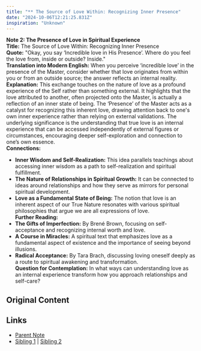 ```yaml
---
title: "** The Source of Love Within: Recognizing Inner Presence"
date: "2024-10-06T12:21:25.831Z"
inspiration: "Unknown"
---
```


**Note 2: The Presence of Love in Spiritual Experience**  
**Title:** The Source of Love Within: Recognizing Inner Presence  
**Quote:** "Okay, you say ‘Incredible love in His Presence’. Where do you feel the love from, inside or outside? Inside."  
**Translation into Modern English:** When you perceive ‘incredible love’ in the presence of the Master, consider whether that love originates from within you or from an outside source; the answer reflects an internal reality.  
**Explanation:** This exchange touches on the nature of love as a profound experience of the Self rather than something external. It highlights that the love attributed to another, often projected onto the Master, is actually a reflection of an inner state of being. The ‘Presence’ of the Master acts as a catalyst for recognizing this inherent love, drawing attention back to one's own inner experience rather than relying on external validations. The underlying significance is the understanding that true love is an internal experience that can be accessed independently of external figures or circumstances, encouraging deeper self-exploration and connection to one’s own essence.  
**Connections:**  
- **Inner Wisdom and Self-Realization:** This idea parallels teachings about accessing inner wisdom as a path to self-realization and spiritual fulfillment.  
- **The Nature of Relationships in Spiritual Growth:** It can be connected to ideas around relationships and how they serve as mirrors for personal spiritual development.  
- **Love as a Fundamental State of Being:** The notion that love is an inherent aspect of our True Nature resonates with various spiritual philosophies that argue we are all expressions of love.  
**Further Reading:**  
- **The Gifts of Imperfection:** By Brené Brown, focusing on self-acceptance and recognizing internal worth and love.  
- **A Course in Miracles:** A spiritual text that emphasizes love as a fundamental aspect of existence and the importance of seeing beyond illusions.  
- **Radical Acceptance:** By Tara Brach, discussing loving oneself deeply as a route to spiritual awakening and transformation.  
**Question for Contemplation:** In what ways can understanding love as an internal experience transform how you approach relationships and self-care?  



## Original Content



## Links

- [Parent Note](/parent-note.md)
- [Sibling 1](/zettel1.md) | [Sibling 2](/zettel2.md)
